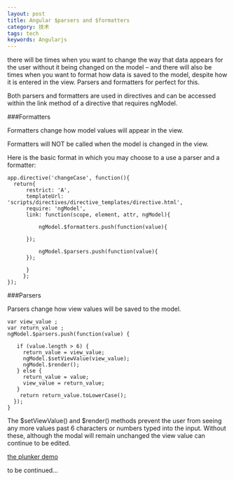 ```yaml
---
layout: post
title: Angular $parsers and $formatters
category: 技术
tags: tech
keywords: Angularjs
---
```


there will be times when you want to change the way that data appears for the user without it being changed on the model –
and there will also be times when you want to format how data is saved to the model,
despite how it is entered in the view. Parsers and formatters for perfect for this.

Both parsers and formatters are used in directives and can be accessed within the link method of a directive that requires ngModel.


###Formatters

Formatters change how model values will appear in the view.

Formatters will NOT be called when the model is changed in the view. 

Here is the basic format in which you may choose to a use a parser and a formatter:


```
app.directive('changeCase', function(){
  return{
      restrict: 'A',
      templateUrl: 'scripts/directives/directive_templates/directive.html',
      require: 'ngModel',
      link: function(scope, element, attr, ngModel){

          ngModel.$formatters.push(function(value){

      });

          ngModel.$parsers.push(function(value){
      });

      }
     };
});

```

###Parsers

Parsers change how view values will be saved to the model.

```
var view_value ;
var return_value ;
ngModel.$parsers.push(function(value) {

   if (value.length > 6) {
     return_value = view_value;
     ngModel.$setViewValue(view_value);
     ngModel.$render();
   } else {
     return_value = value;
     view_value = return_value;
   }
    return return_value.toLowerCase();
  });
}
```

The $setViewValue() and $render() methods prevent the user from seeing any more values past 6 characters or numbers typed into the input. Without these, although the modal will remain unchanged the view value can continue to be edited.


[the plunker demo](http://plnkr.co/edit/0vwa72InAuAACTBKykAa)


to be continued...


